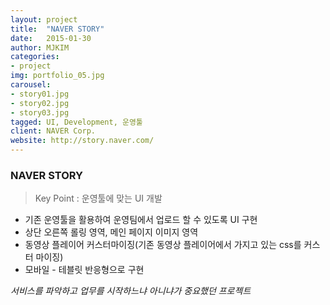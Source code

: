 ```yaml
---
layout: project
title:  "NAVER STORY"
date:   2015-01-30
author: MJKIM
categories:
- project
img: portfolio_05.jpg
carousel:
- story01.jpg
- story02.jpg
- story03.jpg
tagged: UI, Development, 운영툴
client: NAVER Corp.
website: http://story.naver.com/
---
```

### NAVER STORY

>Key Point : 운영툴에 맞는 UI 개발

- 기존 운영툴을 활용하여 운영팀에서 업로드 할 수 있도록 UI 구현
- 상단 오른쪽 롤링 영역, 메인 페이지 이미지 영역
- 동영상 플레이어 커스터마이징(기존 동영상 플레이어에서 가지고 있는 css를 커스터 마이징)
- 모바일 - 테블릿 반응형으로 구현

*서비스를 파악하고 업무를 시작하느냐 아니냐가 중요했던 프로젝트*